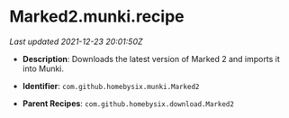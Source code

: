 # Marked2.munki.recipe

_Last updated 2021-12-23 20:01:50Z_

- **Description**: Downloads the latest version of Marked 2 and imports it into Munki.

- **Identifier**: `com.github.homebysix.munki.Marked2`

- **Parent Recipes**: `com.github.homebysix.download.Marked2`
